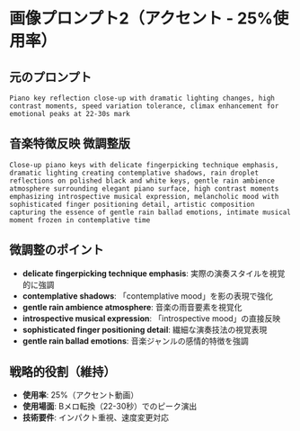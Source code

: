 # 画像プロンプト2（アクセント - 25%使用率）

## 元のプロンプト
```
Piano key reflection close-up with dramatic lighting changes, high contrast moments, speed variation tolerance, climax enhancement for emotional peaks at 22-30s mark
```

## 音楽特徴反映 微調整版
```
Close-up piano keys with delicate fingerpicking technique emphasis, dramatic lighting creating contemplative shadows, rain droplet reflections on polished black and white keys, gentle rain ambience atmosphere surrounding elegant piano surface, high contrast moments emphasizing introspective musical expression, melancholic mood with sophisticated finger positioning detail, artistic composition capturing the essence of gentle rain ballad emotions, intimate musical moment frozen in contemplative time
```

## 微調整のポイント
- **delicate fingerpicking technique emphasis**: 実際の演奏スタイルを視覚的に強調
- **contemplative shadows**: 「contemplative mood」を影の表現で強化
- **gentle rain ambience atmosphere**: 音楽の雨音要素を視覚化
- **introspective musical expression**: 「introspective mood」の直接反映
- **sophisticated finger positioning detail**: 繊細な演奏技法の視覚表現
- **gentle rain ballad emotions**: 音楽ジャンルの感情的特徴を強調

## 戦略的役割（維持）
- **使用率**: 25%（アクセント動画）
- **使用場面**: Bメロ転換（22-30秒）でのピーク演出
- **技術要件**: インパクト重視、速度変更対応